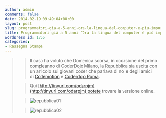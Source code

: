 ```yaml
---
author: admin
comments: false
date: 2014-02-19 09:49:04+00:00
layout: post
slug: programmatori-gia-a-5-anni-ora-la-lingua-del-computer-e-piu-importante-dellinglese
title: Programmatori già a 5 anni “Ora la lingua del computer è più importante dell’inglese”
wordpress_id: 1765
categories:
- Rassegna Stampa
---
```


<blockquote>

> 
> Il caso ha voluto che Domenica scorsa, in occasione del primo compleanno di CoderDojo Milano, la Repubblica sia uscita con un articolo sui giovani coder che parlava di noi e degli amici di [Codemotion](http://www.codemotionworld.com/) e [Coderdojo Roma](http://www.coderdojoroma.it/).
> 
> 

> 
> Qui [http://tinyurl.com/odarpjm](http://tinyurl.com/odarpjm) potete trovare la versione online.
> 
> 

> 
> ![repubblica01](http://coderdojomilano.it/wp-content/uploads/2014/02/repubblica01-e1392803158740.jpg)
> 
> 

> 
> ![repubblica02](http://coderdojomilano.it/wp-content/uploads/2014/02/repubblica02-e1392803298118.jpg)
> 
> 
</blockquote>
